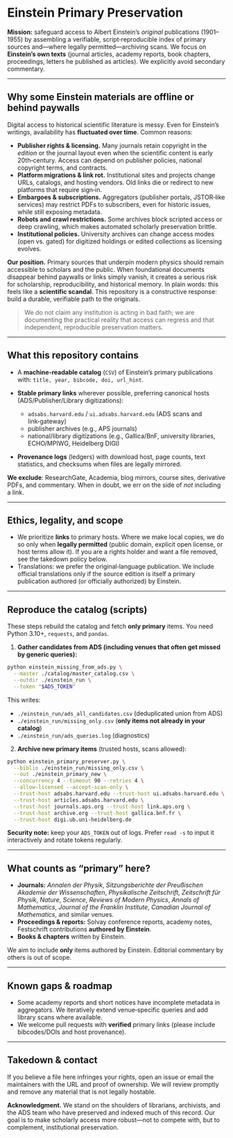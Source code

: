 # Einstein Primary Preservation

**Mission:** safeguard access to Albert Einstein’s *original* publications (1901–1955) by assembling a verifiable, script‑reproducible index of primary sources and—where legally permitted—archiving scans. We focus on **Einstein’s own texts** (journal articles, academy reports, book chapters, proceedings, letters he published as articles). We explicitly avoid secondary commentary.

---

## Why some Einstein materials are offline or behind paywalls

Digital access to historical scientific literature is messy. Even for Einstein’s writings, availability has **fluctuated over time**. Common reasons:

* **Publisher rights & licensing.** Many journals retain copyright in the *edition* or the journal layout even when the scientific content is early 20th‑century. Access can depend on publisher policies, national copyright terms, and contracts.
* **Platform migrations & link rot.** Institutional sites and projects change URLs, catalogs, and hosting vendors. Old links die or redirect to new platforms that require sign‑in.
* **Embargoes & subscriptions.** Aggregators (publisher portals, JSTOR‑like services) may restrict PDFs to subscribers, even for historic issues, while still exposing metadata.
* **Robots and crawl restrictions.** Some archives block scripted access or deep crawling, which makes automated scholarly preservation brittle.
* **Institutional policies.** University archives can change access modes (open vs. gated) for digitized holdings or edited collections as licensing evolves.

**Our position.** Primary sources that underpin modern physics should remain accessible to scholars and the public. When foundational documents disappear behind paywalls or links simply vanish, it creates a serious risk for scholarship, reproducibility, and historical memory. In plain words: this feels like a **scientific scandal**. This repository is a constructive response: build a durable, verifiable path to the originals.

> We do not claim any institution is acting in bad faith; we are documenting the practical reality that access can regress and that independent, reproducible preservation matters.

---

## What this repository contains

* A **machine‑readable catalog** (`CSV`) of Einstein’s primary publications with: `title, year, bibcode, doi, url_hint`.
* **Stable primary links** wherever possible, preferring canonical hosts (ADS/Publisher/Library digitizations):

  * `adsabs.harvard.edu` / `ui.adsabs.harvard.edu` (ADS scans and link‑gateway)
  * publisher archives (e.g., APS journals)
  * national/library digitizations (e.g., Gallica/BnF, university libraries, ECHO/MPIWG, Heidelberg DIGI)
* **Provenance logs** (ledgers) with download host, page counts, text statistics, and checksums when files are legally mirrored.

**We exclude**: ResearchGate, Academia, blog mirrors, course sites, derivative PDFs, and commentary. When in doubt, we err on the side of *not* including a link.

---

## Ethics, legality, and scope

* We prioritize **links** to primary hosts. Where we make local copies, we do so only when **legally permitted** (public domain, explicit open license, or host terms allow it). If you are a rights holder and want a file removed, see the takedown policy below.
* Translations: we prefer the original‑language publication. We include official translations only if the source edition is itself a primary publication authored (or officially authorized) by Einstein.

---

## Reproduce the catalog (scripts)

These steps rebuild the catalog and fetch **only primary** items. You need Python 3.10+, `requests`, and `pandas`.

1. **Gather candidates from ADS (including venues that often get missed by generic queries):**

```bash
python einstein_missing_from_ads.py \
  --master ./catalog/master_catalog.csv \
  --outdir ./einstein_run \
  --token "$ADS_TOKEN"
```

This writes:

* `./einstein_run/ads_all_candidates.csv` (deduplicated union from ADS)
* `./einstein_run/missing_only.csv` (**only items not already in your catalog**)
* `./einstein_run/ads_queries.log` (diagnostics)

2. **Archive new primary items** (trusted hosts, scans allowed):

```bash
python einstein_primary_preserver.py \
  --biblio ./einstein_run/missing_only.csv \
  --out ./einstein_primary_new \
  --concurrency 4 --timeout 90 --retries 4 \
  --allow-licensed --accept-scan-only \
  --trust-host adsabs.harvard.edu --trust-host ui.adsabs.harvard.edu \
  --trust-host articles.adsabs.harvard.edu \
  --trust-host journals.aps.org --trust-host link.aps.org \
  --trust-host archive.org --trust-host gallica.bnf.fr \
  --trust-host digi.ub.uni-heidelberg.de
```

**Security note:** keep your `ADS_TOKEN` out of logs. Prefer `read -s` to input it interactively and rotate tokens regularly.

---

## What counts as “primary” here?

* **Journals:** *Annalen der Physik*, *Sitzungsberichte der Preußischen Akademie der Wissenschaften*, *Physikalische Zeitschrift*, *Zeitschrift für Physik*, *Nature*, *Science*, *Reviews of Modern Physics*, *Annals of Mathematics*, *Journal of the Franklin Institute*, *Canadian Journal of Mathematics*, and similar venues.
* **Proceedings & reports:** Solvay conference reports, academy notes, Festschrift contributions **authored by Einstein**.
* **Books & chapters** written by Einstein.

We aim to include **only** items authored by Einstein. Editorial commentary by others is out of scope.

---

## Known gaps & roadmap

* Some academy reports and short notices have incomplete metadata in aggregators. We iteratively extend venue‑specific queries and add library scans where available.
* We welcome pull requests with **verified** primary links (please include bibcodes/DOIs and host provenance).

---

## Takedown & contact

If you believe a file here infringes your rights, open an issue or email the maintainers with the URL and proof of ownership. We will review promptly and remove any material that is not legally hostable.

**Acknowledgment.** We stand on the shoulders of librarians, archivists, and the ADS team who have preserved and indexed much of this record. Our goal is to make scholarly access more robust—not to compete with, but to complement, institutional preservation.
